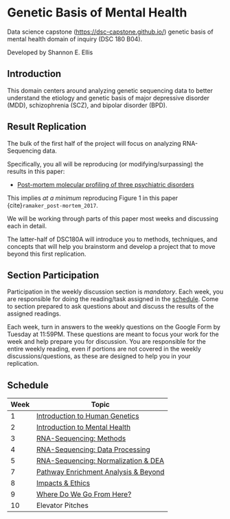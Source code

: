 # Genetic Basis of Mental Health

Data science capstone (https://dsc-capstone.github.io/) genetic basis of mental health domain of inquiry (DSC 180 B04).

Developed by Shannon E. Ellis


## Introduction

This domain centers around analyzing genetic sequencing data to better understand the etiology and genetic basis of major depressive disorder (MDD), schizophrenia (SCZ), and bipolar disorder (BPD).

## Result Replication

The bulk of the first half of the project will focus on analyzing RNA-Sequencing data. 

Specifically, you all will be reproducing (or modifying/surpassing) the results in this paper:
* [Post-mortem molecular profiling of three psychiatric disorders](https://genomemedicine.biomedcentral.com/articles/10.1186/s13073-017-0458-5)

This implies *at a minimum* reproducing Figure 1 in this paper {cite}`ramaker_post-mortem_2017`.

We will be working through parts of this paper most weeks and discussing each in detail.

The latter-half of DSC180A will introduce you to methods, techniques, and concepts that will help you brainstorm and develop a project that to move beyond this first replication.

## Section Participation

Participation in the weekly discussion section is *mandatory*. Each
week, you are responsible for doing the reading/task assigned in the
[schedule](#schedule). Come to section prepared to ask questions about
and discuss the results of the assigned readings.

Each week, turn in answers to the weekly questions on the Google Form by Tuesday at 11:59PM. These
questions are meant to focus your work for the week and help prepare
you for discussion. You are responsible for the entire weekly reading, even if portions are not covered in the weekly discussions/questions, as these are designed to help you in your replication.

## Schedule

|Week|Topic|
|--|--|
|1|[Introduction to Human Genetics](weeks/01.md)|
|2|[Introduction to Mental Health](weeks/02.md)|
|3|[RNA-Sequencing: Methods](weeks/03.md)|
|4|[RNA-Sequencing: Data Processing](weeks/04.md)|
|5|[RNA-Sequencing: Normalization & DEA](weeks/05.md)|
|7|[Pathway Enrichment Analysis & Beyond](weeks/07.md)|
|8|[Impacts & Ethics](weeks/08.md)|
|9|[Where Do We Go From Here?](weeks/09.md)|
|10|Elevator Pitches|


